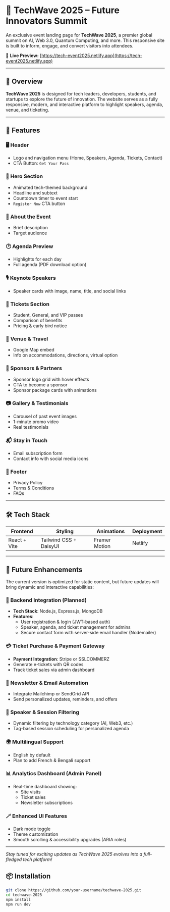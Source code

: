 # 🌟 TechWave 2025 – Future Innovators Summit

An exclusive event landing page for **TechWave 2025**, a premier global summit on AI, Web 3.0, Quantum Computing, and more. This responsive site is built to inform, engage, and convert visitors into attendees.

🔗 **Live Preview:** [https://tech-event2025.netlify.app](https://tech-event2025.netlify.app)

---

## 📌 Overview

**TechWave 2025** is designed for tech leaders, developers, students, and startups to explore the future of innovation. The website serves as a fully responsive, modern, and interactive platform to highlight speakers, agenda, venue, and ticketing.

---

## 🚀 Features

### 🖥️ Header
- Logo and navigation menu (Home, Speakers, Agenda, Tickets, Contact)
- CTA Button: `Get Your Pass`

### 🎯 Hero Section
- Animated tech-themed background
- Headline and subtext
- Countdown timer to event start
- `Register Now` CTA button

### 📘 About the Event
- Brief description
- Target audience

### 🕑 Agenda Preview
- Highlights for each day
- Full agenda (PDF download option)

### 🎙️ Keynote Speakers
- Speaker cards with image, name, title, and social links

### 🎫 Tickets Section
- Student, General, and VIP passes
- Comparison of benefits
- Pricing & early bird notice

### 📍 Venue & Travel
- Google Map embed
- Info on accommodations, directions, virtual option

### 💼 Sponsors & Partners
- Sponsor logo grid with hover effects
- CTA to become a sponsor
- Sponsor package cards with animations

### 📷 Gallery & Testimonials
- Carousel of past event images
- 1-minute promo video
- Real testimonials

### 📬 Stay in Touch
- Email subscription form
- Contact info with social media icons

### 🔐 Footer
- Privacy Policy
- Terms & Conditions
- FAQs

---

## 🛠️ Tech Stack

| Frontend     | Styling       | Animations      | Deployment   |
|--------------|---------------|------------------|--------------|
| React + Vite | Tailwind CSS + DaisyUI | Framer Motion | Netlify      |

---
## 🔮 Future Enhancements

The current version is optimized for static content, but future updates will bring dynamic and interactive capabilities:

### 🧩 Backend Integration (Planned)
- **Tech Stack**: Node.js, Express.js, MongoDB
- **Features**:
  - User registration & login (JWT-based auth)
  - Speaker, agenda, and ticket management for admins
  - Secure contact form with server-side email handler (Nodemailer)

### 💳 Ticket Purchase & Payment Gateway
- **Payment Integration**: Stripe or SSLCOMMERZ
- Generate e-tickets with QR codes
- Track ticket sales via admin dashboard

### 📨 Newsletter & Email Automation
- Integrate Mailchimp or SendGrid API
- Send personalized updates, reminders, and offers

### 🧠 Speaker & Session Filtering
- Dynamic filtering by technology category (AI, Web3, etc.)
- Tag-based session scheduling for personalized agenda

### 🌍 Multilingual Support
- English by default
- Plan to add French & Bengali support

### 📊 Analytics Dashboard (Admin Panel)
- Real-time dashboard showing:
  - Site visits
  - Ticket sales
  - Newsletter subscriptions

### 🪄 Enhanced UI Features
- Dark mode toggle
- Theme customization
- Smooth scrolling & accessibility upgrades (ARIA roles)

---

_Stay tuned for exciting updates as TechWave 2025 evolves into a full-fledged tech platform!_

## 📦 Installation

```bash
git clone https://github.com/your-username/techwave-2025.git
cd techwave-2025
npm install
npm run dev
